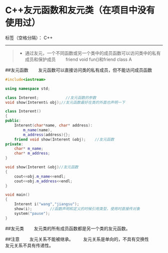 ﻿# C++友元函数和友元类（在项目中没有使用过）

标签（空格分隔）： C++

---

> * 通过友元，一个不同函数或另一个类中的成员函数可以访问类中的私有成员和保护成员
&emsp;&emsp;friend void fun()和friend class A

##友元函数
&emsp;&emsp;友元函数可以直接访问类的私有成员，但不能访问成员函数
```cpp
#include<iostream>

using namespace std;

class Interent;            //友元函数的参数
void show(Interent& obj);//友元函数最好在类的外面也声明一下

class Interent()
{
public:
    Interent(char*name, char* address):
        m_name(name),
        m_address(address){};
    friend void show(Interent &obj);    //友元函数
private:
    char* m_name;
    char* m_address;    
}

void show(Interent &obj)//友元函数
{
    cout<<obj.m_name<<endl;
    cout<<obj.m_address<<endl;
}

void main()
{
    Interent i("wang","jiangsu");
    show(i);        //函数声明和定义的时候引用类型，使用时直接传对象
    system("pause");
}
```

##友元类
&emsp;&emsp;友元类的所有成员函数都是另一个类的友元函数。

##注意
&emsp;&emsp;友元关系不能被继承。 
&emsp;&emsp;友元关系是单向的，不具有交换性
&emsp;&emsp;友元关系不具有传递性。

